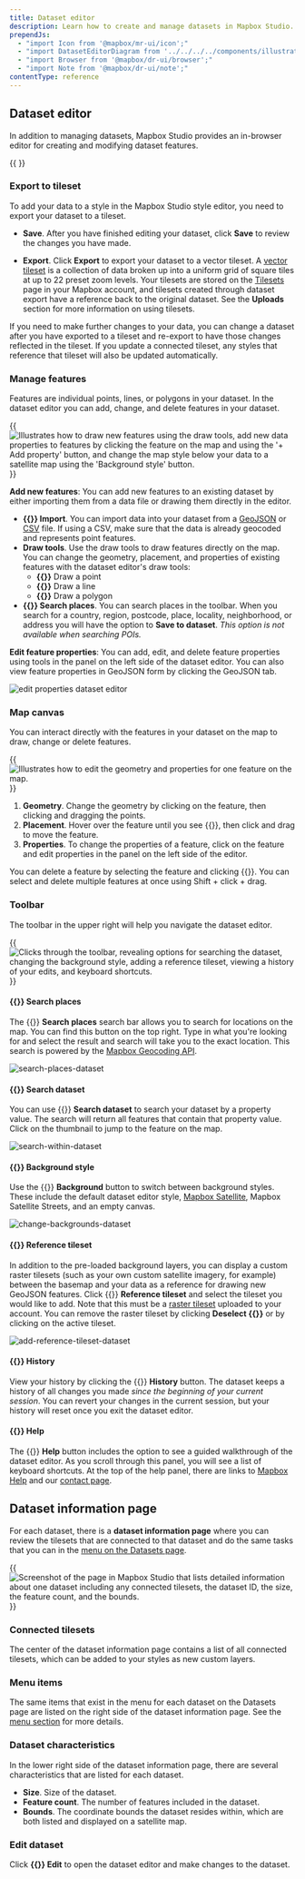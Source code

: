 ```yaml
---
title: Dataset editor
description: Learn how to create and manage datasets in Mapbox Studio.
prependJs:
  - "import Icon from '@mapbox/mr-ui/icon';"
  - "import DatasetEditorDiagram from '../../../../components/illustrations/dataset-editor-diagram';"
  - "import Browser from '@mapbox/dr-ui/browser';"
  - "import Note from '@mapbox/dr-ui/note';"
contentType: reference
---
```


## Dataset editor

In addition to managing datasets, Mapbox Studio provides an in-browser editor for creating and modifying dataset features.

{{
  <DatasetEditorDiagram
    imagePath="/studio-manual/img/studio/dataset-editor.png"
    alt="A diagram of the Mapbox Studio dataset editor."
  />
}}

<h3 id='export-to-tileset-sec'>Export to tileset</h3>

To add your data to a style in the Mapbox Studio style editor, you need to export your dataset to a tileset.

- **Save**. After you have finished editing your dataset, click **Save** to review the changes you have made.

- **Export**. Click **Export** to export your dataset to a vector tileset. A [vector tileset](https://www.mapbox.com/help/define-vector-tiles) is a collection of data broken up into a uniform grid of square tiles at up to 22 preset zoom levels. Your tilesets are stored on the [Tilesets](https://www.mapbox.com/studio/tilesets/) page in your Mapbox account, and tilesets created through dataset export have a reference back to the original dataset. See the **Uploads** section for more information on using tilesets.

If you need to make further changes to your data, you can change a dataset after you have exported to a tileset and re-export to have those changes reflected in the tileset. If you update a connected tileset, any styles that reference that tileset will also be updated automatically.

### Manage features

Features are individual points, lines, or polygons in your dataset. In the dataset editor you can add, change, and delete features in your dataset.

{{
  <Browser>
    <img src="/studio-manual/img/studio/dataset-add-feature.gif" alt="Illustrates how to draw new features using the draw tools, add new data properties to features by clicking the feature on the map and using the '+ Add property' button, and change the map style below your data to a satellite map using the 'Background style' button." />
  </Browser>
}}

**Add new features**: You can add new features to an existing dataset by either importing them from a data file or drawing them directly in the editor.

- **{{<Icon name='plus' inline={true} />}} Import**. You can import data into your dataset from a [GeoJSON](https://www.mapbox.com/help/define-geojson) or [CSV](https://www.mapbox.com/help/define-csv) file. If using a CSV, make sure that the data is already geocoded and represents point features.
- **Draw tools**. Use the draw tools to draw features directly on the map. You can change the geometry, placement, and properties of existing features with the dataset editor's draw tools:
  - **{{<Icon name='marker' inline={true} />}}** Draw a point
  - **{{<Icon name='line' inline={true} />}}** Draw a line
  - **{{<Icon name='polygon' inline={true} />}}** Draw a polygon
- **{{<Icon name='search' inline={true} />}} Search places**. You can search places in the toolbar. When you search for a country, region, postcode, place, locality, neighborhood, or address you will have the option to **Save to dataset**. *This option is not available when searching POIs.*

**Edit feature properties**: You can add, edit, and delete feature properties using tools in the panel on the left side of the dataset editor. You can also view feature properties in GeoJSON form by clicking the GeoJSON tab.

![edit properties dataset editor](/studio-manual/img/studio/dataset-edit-properties.gif)

### Map canvas

You can interact directly with the features in your dataset on the map to draw, change or delete features.

{{
  <Browser>
    <img src="/studio-manual/img/studio/dataset-modify-feature.gif" alt="Illustrates how to edit the geometry and properties for one feature on the map." />
  </Browser>
}}

1. **Geometry**. Change the geometry by clicking on the feature, then clicking and dragging the points.
1. **Placement**. Hover over the feature until you see {{<Icon name='position' inline={true} />}}, then click and drag to move the feature.
1. **Properties**. To change the properties of a feature, click on the feature and edit properties in the panel on the left side of the editor.

You can delete a feature by selecting the feature and clicking {{<Icon name='trash' inline={true} />}}. You can select and delete multiple features at once using Shift + click + drag.

### Toolbar

The toolbar in the upper right will help you navigate the dataset editor.

{{
  <Browser>
    <img src="/studio-manual/img/studio/dataset-editor-toolbar.gif" alt="Clicks through the toolbar, revealing options for searching the dataset, changing the background style, adding a reference tileset, viewing a history of your edits, and keyboard shortcuts." />
  </Browser>
}}


<h4 id='search-places'>{{<Icon name='search' inline={true} />}} Search places</h4>

The {{<Icon name='search' inline={true} />}} **Search places** search bar allows you to search for locations on the map. You can find this button on the top right. Type in what you're looking for and select the result and search will take you to the exact location. This search is powered by the [Mapbox Geocoding API](https://www.mapbox.com/geocoding/).

![search-places-dataset](/studio-manual/img/studio/dataset-search-places.gif)

<h4 id='search-dataset'>{{<Icon name='search' inline={true} />}} Search dataset</h4>

You can use {{<Icon name='search' inline={true} />}} **Search dataset** to search your dataset by a property value. The search will return all features that contain that property value. Click on the thumbnail to jump to the feature on the map.

![search-within-dataset](/studio-manual/img/studio/dataset-search-dataset.gif)

<h4 id='background-style'>{{<Icon name='paint' inline={true} />}} Background style</h4>

Use the {{<Icon name='paint' inline={true} />}} **Background** button to switch between background styles. These include the default dataset editor style, [Mapbox Satellite](https://www.mapbox.com/satellite), Mapbox Satellite Streets, and an empty canvas.

![change-backgrounds-dataset](/studio-manual/img/studio/dataset-backgrounds.gif)

<h4 id='reference-tileset'>{{<Icon name='tileset' inline={true} />}} Reference tileset</h4>

In addition to the pre-loaded background layers, you can display a custom raster tilesets (such as your own custom satellite imagery, for example) between the basemap and your data as a reference for drawing new GeoJSON features. Click {{<Icon name='tileset' inline={true} />}} **Reference tileset** and select the tileset you would like to add. Note that this must be a [raster tileset](https://www.mapbox.com/help/define-tileset) uploaded to your account. You can remove the raster tileset by clicking **Deselect {{<Icon name='close' inline={true} />}}** or by clicking on the active tileset.

![add-reference-tileset-dataset](/studio-manual/img/studio/dataset-ref-tileset.gif)

<h4 id='history'>{{<Icon name='history' inline={true} />}} History</h4>

View your history by clicking the {{<Icon name='history' inline={true} />}} **History** button. The dataset keeps a history of all changes you made *since the beginning of your current session*. You can revert your changes in the current session, but your history will reset once you exit the dataset editor.

<h4 id='help'>{{<Icon name='question' inline={true} />}} Help</h4>

The {{<Icon name='question' inline={true} />}} **Help** button includes the option to see a guided walkthrough of the dataset editor. As you scroll through this panel, you will see a list of keyboard shortcuts. At the top of the help panel, there are links to [Mapbox Help](https://www.mapbox.com/help) and our [contact page](https://www.mapbox.com/contact).

## Dataset information page

For each dataset, there is a **dataset information page** where you can review the tilesets that are connected to that dataset and do the same tasks that you can in the [menu on the Datasets page](#menu-for-each-dataset).

{{
  <Browser>
    <img src="/studio-manual/img/studio/dataset-information-page.png" alt="Screenshot of the page in Mapbox Studio that lists detailed information about one dataset including any connected tilesets, the dataset ID, the size, the feature count, and the bounds." />
  </Browser>
}}

### Connected tilesets

The center of the dataset information page contains a list of all connected tilesets, which can be added to your styles as new custom layers.

### Menu items

The same items that exist in the menu for each dataset on the Datasets page are listed on the right side of the dataset information page. See the [menu section](#menu-for-each-dataset) for more details.

### Dataset characteristics

In the lower right side of the dataset information page, there are several characteristics that are listed for each dataset.

- **Size**. Size of the dataset.
- **Feature count**. The number of features included in the dataset.
- **Bounds**. The coordinate bounds the dataset resides within, which are both listed and displayed on a satellite map.

### Edit dataset

Click **{{<Icon name='pencil' inline={true} />}} Edit** to open the dataset editor and make changes to the dataset.
